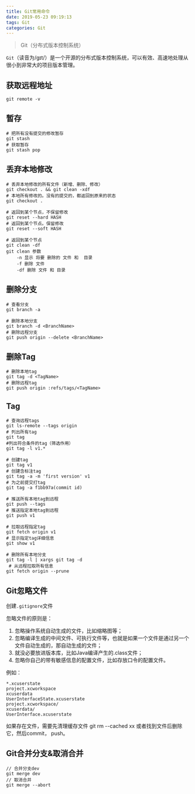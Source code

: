 ```yaml
---
title: Git常用命令
date: 2019-05-23 09:19:13
tags: Git
categories: Git
---
```


> Git（分布式版本控制系统）

`Git`（读音为/gɪt/）是一个开源的分布式版本控制系统，可以有效、高速地处理从很小到非常大的项目版本管理。

<!-- more -->

## 获取远程地址

```shell
git remote -v
```

## 暂存

```shell
# 把所有没有提交的修改暂存
git stash 
# 获取暂存
git stash pop
```

## 丢弃本地修改

```shell
# 丢弃本地修改的所有文件（新增、删除、修改）
git checkout . && git clean -xdf
# 本地所有修改的。没有的提交的，都返回到原来的状态
git checkout . 

# 返回到某个节点，不保留修改
git reset --hard HASH 
# 返回到某个节点。保留修改
git reset --soft HASH

# 返回到某个节点
git clean -df 
git clean 参数
    -n 显示 将要 删除的 文件 和  目录
    -f 删除 文件
    -df 删除 文件 和 目录
```

## 删除分支

```shell
# 查看分支
git branch -a

# 删除本地分支
git branch -d <BranchName>
# 删除远程分支
git push origin --delete <BranchName> 
```

## 删除Tag

```shell
# 删除本地tag
git tag -d <TagName>
# 删除远程tag
git push origin :refs/tags/<TagName>
```

## Tag

```git
# 查询远程tags
git ls-remote --tags origin  
# 列出所有tag
git tag  
#列出符合条件的tag（筛选作用）
git tag -l v1.* 

# 创建tag
git tag v1  
# 创建含标注tag
git tag -a -m 'first version' v1  
# 为之前提交打tag
git tag -a f1bb97a(commit id) 

# 推送所有本地tag到远程
git push --tags
# 推送指定本地tag到远程
git push v1  

# 拉取远程指定tag
git fetch origin v1 
# 显示指定tag详细信息
git show v1 

# 删除所有本地分支
git tag -l | xargs git tag -d  
 # 从远程拉取所有信息
git fetch origin --prune 

```

## Git忽略文件

创建`.gitignore`文件

忽略文件的原则是：

1. 忽略操作系统自动生成的文件，比如缩略图等；
2. 忽略编译生成的中间文件、可执行文件等，也就是如果一个文件是通过另一个文件自动生成的，那自动生成的文件；
3. 就没必要放进版本库，比如Java编译产生的.class文件；
4. 忽略你自己的带有敏感信息的配置文件，比如存放口令的配置文件。

例如：

```git
*.xcuserstate
project.xcworkspace
xcuserdata
UserInterfaceState.xcuserstate
project.xcworkspace/
xcuserdata/
UserInterface.xcuserstate
```

如果存在文件，需要先清理缓存文件 git rm --cached xx
或者找到文件后删除它，然后commit， push。

## Git合并分支&取消合并

```git
// 合并分支dev
git merge dev
// 取消合并
git merge --abort
```
